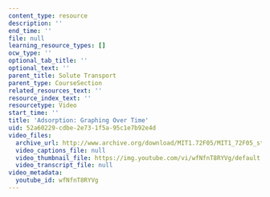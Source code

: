 ```yaml
---
content_type: resource
description: ''
end_time: ''
file: null
learning_resource_types: []
ocw_type: ''
optional_tab_title: ''
optional_text: ''
parent_title: Solute Transport
parent_type: CourseSection
related_resources_text: ''
resource_index_text: ''
resourcetype: Video
start_time: ''
title: 'Adsorption: Graphing Over Time'
uid: 52a60229-cdbe-2e73-1f5a-95c1e7b92e4d
video_files:
  archive_url: http://www.archive.org/download/MIT1.72F05/MIT1_72F05_st_graph_220k.mp4
  video_captions_file: null
  video_thumbnail_file: https://img.youtube.com/vi/wfNfnT8RYVg/default.jpg
  video_transcript_file: null
video_metadata:
  youtube_id: wfNfnT8RYVg
---
```

